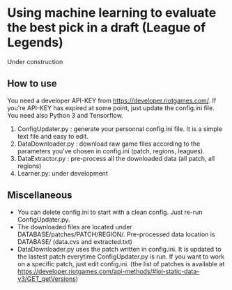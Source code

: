 
# Using machine learning to evaluate the best pick in a draft (League of Legends)

Under construction

## How to use

You need a developer API-KEY from https://developer.riotgames.com/. If you're API-KEY has expired at some point, just update the config.ini file.
You need also Python 3 and Tensorflow.

1. ConfigUpdater.py : generate your personnal config.ini file. It is a simple text file and easy to edit.
2. DataDownloader.py : download raw game files according to the parameters you've chosen in config.ini (patch, regions, leagues).
3. DataExtractor.py : pre-process all the downloaded data (all patch, all regions)
4. Learner.py: under development

## Miscellaneous
- You can delete config.ini to start with a clean config. Just re-run ConfigUpdater.py.
- The downloaded files are located under DATABASE/patches/PATCH/REGION/. Pre-processed data location is DATABASE/ (data.cvs and extracted.txt)
- DataDownloader.py uses the patch  written in config.ini. It is updated to the lastest patch everytime ConfigUpdater.py is run. If you want to work on a specific patch, just edit config.ini.
(the list of patches is available at https://developer.riotgames.com/api-methods/#lol-static-data-v3/GET_getVersions)
